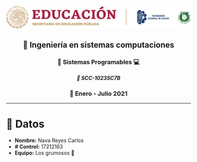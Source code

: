 ![sin titulo](img/liston.png "Logo tec") 
## <div align="center">:open_file_folder: Ingeniería en sistemas computaciones </div> ##
### <div align="center">:pushpin: Sistemas Programables :computer: </div> ###
##### <div align="center">:floppy_disk: SCC-1023SC7B </div> ####
### <div align="center">:calendar: Enero - Julio 2021 </div> ###
***
# :file_folder: Datos
* **Nombre:** Nava Reyes Carlos
* **# Control:** 17212163
* **Equipo:** Los grumosos :bear:



